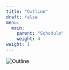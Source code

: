 ```yaml
---
title: "Outline"
draft: false
menu:
  main:
    parent: "Schedule"
    weight: 4
weight: 1     
---
```


![Outline](/images/outline.png)
<!--- 
|   | **Monday** | **Tuesday** | **Wednesday** |  | **Thursday** |  | **Friday** |  | **Saturday** |
| :---: | :---: | :---: | :---: | --- | :---: | --- | :---: | --- | :---: |
|  8:30 | Registration |  |  |  |  |  |  |  |  |
|  9:00 | Workshop | Workshop |  |  | Main Session | Codesprint | Registration |  | Community Session |
|  10:00 |  |  | Opening |  |  |  | Main Session | Codesprint |  |
|  11:00 |  |  | Main Session | Codesprint |  |  |  |  |  |
|  12:00 |  |  |  |  |  |  |  |  |  |
|  13:00 | Lunch |  |  |  |  |  |  |  |  |
|  14:30 | Workshop | Workshop | Main Session | Codesprint | Main Session | Codesprint | Main Session | Codesprint | Community Session |
|  15:30 |  |  |  |  |  |  |  |  |  |
|  16:30 |  |  |  |  |  |  |  |  |  |
|  17:30 |  |  |  |  |  |  |  |  |  |
|  18:30 | *Pub Race* | **GeoChicas I** | AGM OSGeo |  |  |  | Closing |  |  |
|  20:00 |  |  |  |  |  |  |  |  |  |
|  20:30 |  | **GeoChicas II** | Ice Breaker |  | Gala Dinner |  | *Pub Race* |  |  |
|  ... |  |  |  |  |  |  |  |  |  |

-->